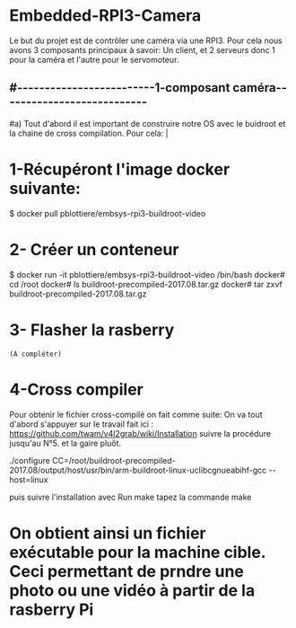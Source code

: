 # Embedded-RPI3-Camera
Le but du projet est de contrôler une caméra via une RPI3. Pour cela nous avons 3 composants principaux à savoir: Un client, et 2 serveurs donc 1 pour la caméra et l'autre pour le servomoteur. 


#-------------------------1-composant caméra---------------------------
------------------------------------------------------------------------

#a) Tout d'abord il est important de construire notre OS avec le buidroot et la chaine de cross compilation. 
Pour cela: 
|
#	1-Récupéront l'image docker suivante:

$ docker pull pblottiere/embsys-rpi3-buildroot-video

#	2- Créer un conteneur 

$ docker run -it pblottiere/embsys-rpi3-buildroot-video /bin/bash
docker# cd /root
docker# ls
buildroot-precompiled-2017.08.tar.gz
docker# tar zxvf buildroot-precompiled-2017.08.tar.gz

#	3- Flasher la rasberry
  

	(A compléter)


#	4-Cross compiler 

Pour obtenir le fichier cross-compilé on fait comme suite:
	On va tout d'abord s'appuyer sur le travail fait ici :
	https://github.com/twam/v4l2grab/wiki/Installation
suivre la procédure jusqu'au N°5. et la gaire pluôt.

./configure CC=/root/buildroot-precompiled-2017.08/output/host/usr/bin/arm-buildroot-linux-uclibcgnueabihf-gcc --host=linux

puis suivre l'installation avec Run make tapez la commande 
	make

# On obtient ainsi un fichier exécutable pour la machine cible. Ceci permettant de prndre une photo ou une vidéo à partir de la rasberry Pi
                  
